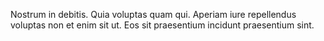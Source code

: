 Nostrum in debitis. Quia voluptas quam qui. Aperiam iure repellendus voluptas non et enim sit ut. Eos sit praesentium incidunt praesentium sint.